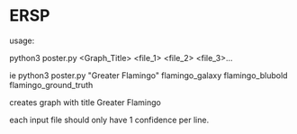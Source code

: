 # ERSP

usage:

python3 poster.py <Graph_Title> <file_1> <file_2> <file_3>...

ie python3 poster.py "Greater Flamingo" flamingo_galaxy flamingo_blubold flamingo_ground_truth

creates graph with title Greater Flamingo

each input file should only have 1 confidence per line.
